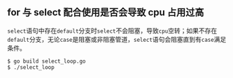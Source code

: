 ## for 与 select 配合使用是否会导致 cpu 占用过高 

`select`语句中存在`default`分支时`select`不会阻塞，导致`cpu`空转；如果不存在`default`分支，无论`case`是阻塞或非阻塞管道，`select`语句会阻塞直到有`case`满足条件。

```shell
$ go build select_loop.go
$ ./select_loop
```

